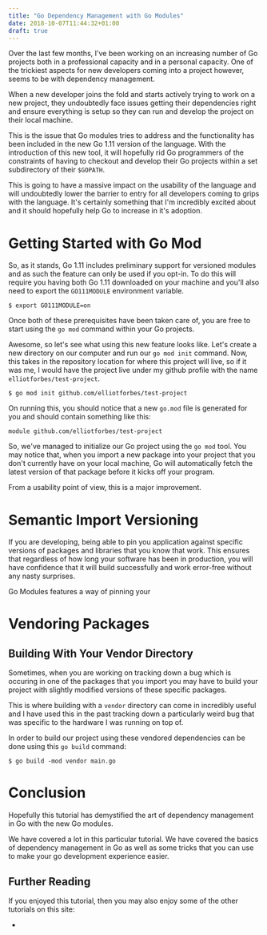 ```yaml
---
title: "Go Dependency Management with Go Modules"
date: 2018-10-07T11:44:32+01:00
draft: true
---
```


Over the last few months, I've been working on an increasing number of Go
projects both in a professional capacity and in a personal capacity. One of the
trickiest aspects for new developers coming into a project however, seems to be
with dependency management.

When a new developer joins the fold and starts actively trying to work on a new
project, they undoubtedly face issues getting their dependencies right and
ensure everything is setup so they can run and develop the project on their
local machine.

This is the issue that Go modules tries to address and the functionality has
been included in the new Go 1.11 version of the language. With the introduction
of this new tool, it will hopefully rid Go programmers of the constraints of
having to checkout and develop their Go projects within a set subdirectory of
their `$GOPATH`.

This is going to have a massive impact on the usability of the language and will
undoubtedly lower the barrier to entry for all developers coming to grips with
the language. It's certainly something that I'm incredibly excited about and it
should hopefully help Go to increase in it's adoption.

# Getting Started with Go Mod

So, as it stands, Go 1.11 includes preliminary support for versioned modules and
as such the feature can only be used if you opt-in. To do this will require you
having both Go 1.11 downloaded on your machine and you'll also need to export
the `GO111MODULE` environment variable.

```
$ export GO111MODULE=on
```

Once both of these prerequisites have been taken care of, you are free to start
using the `go mod` command within your Go projects.

Awesome, so let's see what using this new feature looks like. Let's create a new
directory on our computer and run our `go mod init` command. Now, this takes in
the repository location for where this project will live, so if it was me, I
would have the project live under my github profile with the name
`elliotforbes/test-project`.

```
$ go mod init github.com/elliotforbes/test-project
```

On running this, you should notice that a new `go.mod` file is generated for you
and should contain something like this:

```
module github.com/elliotforbes/test-project
```

So, we've managed to initialize our Go project using the `go mod` tool. You may
notice that, when you import a new package into your project that you don't
currently have on your local machine, Go will automatically fetch the latest
version of that package before it kicks off your program.

From a usability point of view, this is a major improvement.

# Semantic Import Versioning

If you are developing, being able to pin you application against specific versions of packages and libraries that you know that work. This ensures that regardless of how long your software has been in production, you will have confidence that it will build successfully and work error-free without any nasty surprises.

Go Modules features a way of pinning your 

# Vendoring Packages



## Building With Your Vendor Directory

Sometimes, when you are working on tracking down a bug which is occuring in one of the packages that you import you may have to build your project with slightly modified versions of these specific packages.

This is where building with a `vendor` directory can come in incredibly useful and I have used this in the past tracking down a particularly weird bug that was specific to the hardware I was running on top of.

In order to build our project using these vendored dependencies can be done using this `go build` command:

```output
$ go build -mod vendor main.go
```

# Conclusion

Hopefully this tutorial has demystified the art of dependency management in Go
with the new Go modules.

We have covered a lot in this particular tutorial. We have covered the basics of dependency management in Go as well as some tricks that you can use to make your go development experience easier.

## Further Reading

If you enjoyed this tutorial, then you may also enjoy some of the other tutorials on this site:

* []()
